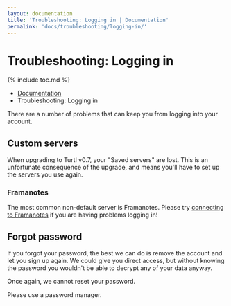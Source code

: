 ```yaml
---
layout: documentation
title: 'Troubleshooting: Logging in | Documentation'
permalink: 'docs/troubleshooting/logging-in/'
---
```


# Troubleshooting: Logging in
{% include toc.md %}

<ul class="uk-breadcrumb uk-padding-small uk-padding-remove-vertical uk-padding-remove-right">
<li><a href="/docs">Documentation</a></li>
<li>Troubleshooting: Logging in</li>
</ul>

There are a number of problems that can keep you from logging into your account.

## Custom servers

When upgrading to Turtl v0.7, your "Saved servers" are lost. This is an
unfortunate consequence of the upgrade, and means you'll have to set up the
servers you use again.

### Framanotes

The most common non-default server is Framanotes. Please try [connecting to Framanotes](https://framanotes.org/)
if you are having problems logging in!

## Forgot password

If you forgot your password, the best we can do is remove the account and let
you sign up again. We could give you direct access, but without knowing the
password you wouldn't be able to decrypt any of your data anyway.

Once again, we cannot reset your password.

Please use a password manager.


